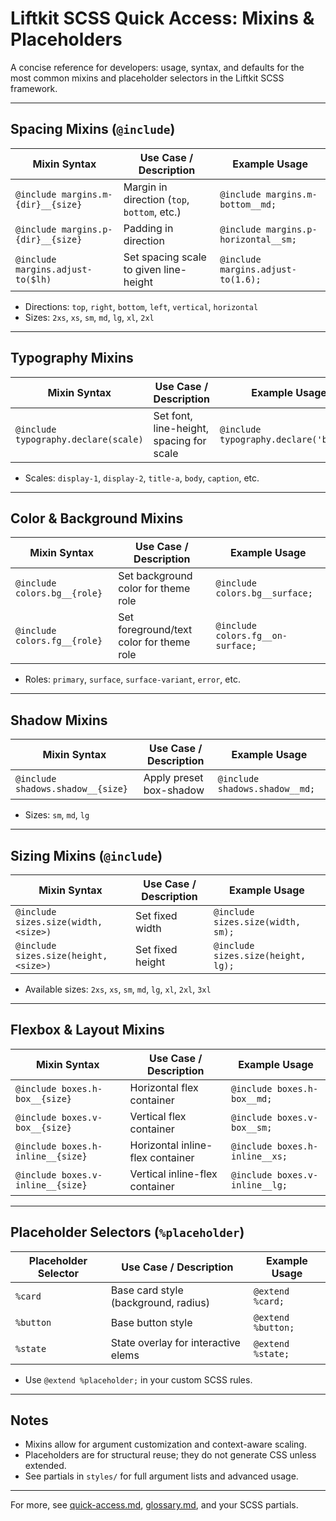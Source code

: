 # Liftkit SCSS Quick Access: Mixins & Placeholders

A concise reference for developers: usage, syntax, and defaults for the most common mixins and placeholder selectors in the Liftkit SCSS framework.

---

## Spacing Mixins (`@include`)

| Mixin Syntax                          | Use Case / Description                    | Example Usage                         |
|---------------------------------------|-------------------------------------------|---------------------------------------|
| `@include margins.m-{dir}__{size}`    | Margin in direction (`top`, `bottom`, etc.)| `@include margins.m-bottom__md;`      |
| `@include margins.p-{dir}__{size}`    | Padding in direction                      | `@include margins.p-horizontal__sm;`  |
| `@include margins.adjust-to($lh)`     | Set spacing scale to given line-height     | `@include margins.adjust-to(1.6);`    |

- Directions: `top`, `right`, `bottom`, `left`, `vertical`, `horizontal`
- Sizes: `2xs`, `xs`, `sm`, `md`, `lg`, `xl`, `2xl`

---

## Typography Mixins

| Mixin Syntax                         | Use Case / Description                    | Example Usage                         |
|--------------------------------------|-------------------------------------------|---------------------------------------|
| `@include typography.declare(scale)` | Set font, line-height, spacing for scale  | `@include typography.declare('body');`|

- Scales: `display-1`, `display-2`, `title-a`, `body`, `caption`, etc.

---

## Color & Background Mixins

| Mixin Syntax                        | Use Case / Description                    | Example Usage                         |
|-------------------------------------|-------------------------------------------|---------------------------------------|
| `@include colors.bg__{role}`        | Set background color for theme role       | `@include colors.bg__surface;`        |
| `@include colors.fg__{role}`        | Set foreground/text color for theme role  | `@include colors.fg__on-surface;`     |

- Roles: `primary`, `surface`, `surface-variant`, `error`, etc.

---

## Shadow Mixins

| Mixin Syntax                        | Use Case / Description                    | Example Usage                         |
|-------------------------------------|-------------------------------------------|---------------------------------------|
| `@include shadows.shadow__{size}`   | Apply preset box-shadow                   | `@include shadows.shadow__md;`        |

- Sizes: `sm`, `md`, `lg`

---

## Sizing Mixins (`@include`)

| Mixin Syntax                             | Use Case / Description                    | Example Usage                            |
|-------------------------------------------|-------------------------------------------|------------------------------------------|
| `@include sizes.size(width, <size>)`      | Set fixed width                           | `@include sizes.size(width, sm);`       |
| `@include sizes.size(height, <size>)`     | Set fixed height                          | `@include sizes.size(height, lg);`      |

- Available sizes: `2xs`, `xs`, `sm`, `md`, `lg`, `xl`, `2xl`, `3xl`

---

## Flexbox & Layout Mixins

| Mixin Syntax                        | Use Case / Description                    | Example Usage                         |
|-------------------------------------|-------------------------------------------|---------------------------------------|
| `@include boxes.h-box__{size}`      | Horizontal flex container                 | `@include boxes.h-box__md;`           |
| `@include boxes.v-box__{size}`      | Vertical flex container                   | `@include boxes.v-box__sm;`           |
| `@include boxes.h-inline__{size}`   | Horizontal inline-flex container          | `@include boxes.h-inline__xs;`        |
| `@include boxes.v-inline__{size}`   | Vertical inline-flex container            | `@include boxes.v-inline__lg;`        |

---

## Placeholder Selectors (`%placeholder`)

| Placeholder Selector    | Use Case / Description                | Example Usage                      |
|------------------------|---------------------------------------|------------------------------------|
| `%card`                | Base card style (background, radius)  | `@extend %card;`                   |
| `%button`              | Base button style                     | `@extend %button;`                 |
| `%state`               | State overlay for interactive elems   | `@extend %state;`                  |

- Use `@extend %placeholder;` in your custom SCSS rules.

---

## Notes

- Mixins allow for argument customization and context-aware scaling.
- Placeholders are for structural reuse; they do not generate CSS unless extended.
- See partials in `styles/` for full argument lists and advanced usage.

---

For more, see [quick-access.md](./quick-access.md), [glossary.md](./glossary.md), and your SCSS partials.
